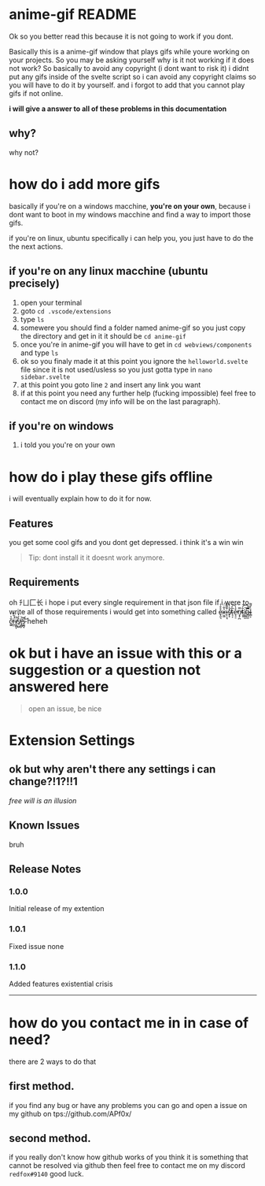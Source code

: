 # anime-gif README

Ok so you better read this because it is not going to work if you dont.

Basically this is a anime-gif window that plays gifs while youre working on your projects.
So you may be asking yourself why is it not working if it does not work?
So basically to avoid any copyright (i dont want to risk it) i didnt put any gifs inside of the svelte script so i can avoid any copyright claims so you will have to do it by yourself.
and i forgot to add that you cannot play gifs if not online.

**i will give a answer to all of these problems in this documentation**

## why?

why not?

# how do i add more gifs

basically if you're on a windows macchine, **you're on your own**, because i dont want to boot in my windows macchine and find a way to import those gifs.

if you're on linux, ubuntu specifically i can help you, you just have to do the the next actions.

## if you're on any linux macchine (ubuntu precisely)

1) open your terminal
2) goto `cd .vscode/extensions`
3) type `ls`
4) somewere you should find a folder named anime-gif so you just copy the directory and get in it it should be `cd anime-gif`
5) once you're in anime-gif you will have to get in `cd webviews/components` and type `ls`
6) ok so you finaly made it at this point you ignore the `helloworld.svelte` file since it is not used/usless so you just gotta type in `nano sidebar.svelte` 
7) at this point you goto line `2` and insert any link you want
8) if at this point you need any further help (fucking impossible) feel free to contact me on discord (my info will be on the last paragraph).

## if you're on windows 

1) i told you you're on your own


# how do i play these gifs offline

i will eventually explain how to do it for now.


## Features

you get some cool gifs and you dont get depressed.
i think it's a win win
<!-- \!\[feature X\]\(images/feature-x.png\) -->

> Tip: dont install it it doesnt work anymore.

## Requirements

oh ﾁㄩ⼕长 i hope i put every single requirement in that json file if i were to write all of those requirements i would get into something called e̴̢̼͉͒͒̾x̵̫͖͛͋̈́i̴̟͔̘͊͌̐s̸̙̟̽̾̒t̴͉͕͆̒͝e̵͉̠̠͒̔̕n̴̡̡̪̿̕̕t̴͓̙̐́͝ì̸͙͇̫͝͝a̴̻̺̫̿͑̚l̴͇͕̀͑͌ c̴̼͍̐͛̕r̴̪̠̈́͋̒i̸͖͚̞͆͘͘s̸̠̫̺͛̓̒i̵̡͇̙̕͘͝s̵͚̪̘̚͝ heheh

# ok but i have an issue with this or a suggestion or a question not answered here
>open an issue, be nice

# Extension Settings

## ok but why aren't there any settings i can change?!1?!!1

*free will is an illusion*

## Known Issues
bruh

## Release Notes

### 1.0.0

Initial release of my extention

### 1.0.1

Fixed issue none

### 1.1.0

Added features existential crisis

-----------------------------------------------------------------------------------------------------------

# how do you contact me in in case of need?
there are 2 ways to do that
## first method.
if you find any bug or have any problems you can go and open a issue on my github on tps://github.com/APf0x/ 

## second method.
if you really don't know how github works of you think it is something that cannot be resolved via github then feel free to contact me on my discord `redfox#9140` good luck.
